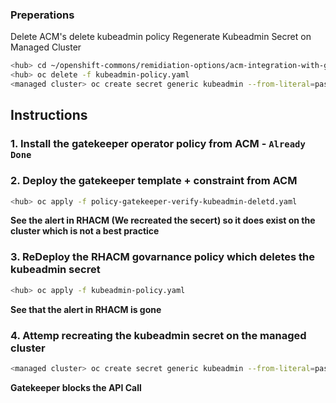 ### Preperations
Delete ACM's delete kubeadmin policy 
Regenerate Kubeadmin Secret on Managed Cluster

```bash
<hub> cd ~/openshift-commons/remidiation-options/acm-integration-with-gatekeeper-operator
<hub> oc delete -f kubeadmin-policy.yaml
<managed cluster> oc create secret generic kubeadmin --from-literal=password=lol -n kube-system
```

## Instructions 
### 1. Install the gatekeeper operator policy from ACM - `Already Done`

### 2. Deploy the gatekeeper template + constraint from ACM
```bash
<hub> oc apply -f policy-gatekeeper-verify-kubeadmin-deletd.yaml 
```

**See the alert in RHACM (We recreated the secert) so it does exist on the cluster which is not a best practice**

### 3. ReDeploy the RHACM govarnance policy which deletes the kubeadmin secret
```bash
<hub> oc apply -f kubeadmin-policy.yaml 
```

**See that the alert in RHACM is gone**

### 4. Attemp recreating the kubeadmin secret on the managed cluster

```bash
<managed cluster> oc create secret generic kubeadmin --from-literal=password=lol -n kube-system
```

**Gatekeeper blocks the API Call** 
